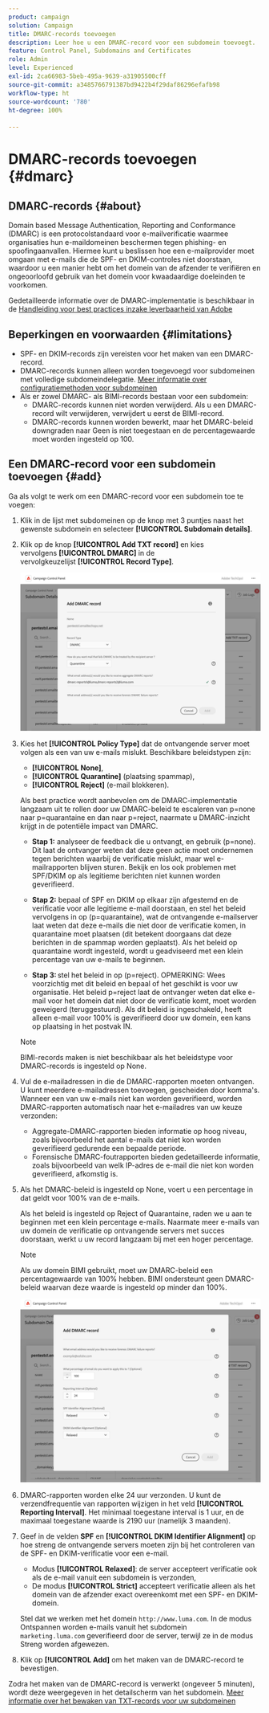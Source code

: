 ```yaml
---
product: campaign
solution: Campaign
title: DMARC-records toevoegen
description: Leer hoe u een DMARC-record voor een subdomein toevoegt.
feature: Control Panel, Subdomains and Certificates
role: Admin
level: Experienced
exl-id: 2ca66983-5beb-495a-9639-a31905500cff
source-git-commit: a3485766791387bd9422b4f29daf86296efafb98
workflow-type: ht
source-wordcount: '780'
ht-degree: 100%

---
```


# DMARC-records toevoegen {#dmarc}

## DMARC-records {#about}

Domain based Message Authentication, Reporting and Conformance (DMARC) is een protocolstandaard voor e-mailverificatie waarmee organisaties hun e-maildomeinen beschermen tegen phishing- en spoofingaanvallen. Hiermee kunt u beslissen hoe een e-mailprovider moet omgaan met e-mails die de SPF- en DKIM-controles niet doorstaan, waardoor u een manier hebt om het domein van de afzender te verifiëren en ongeoorloofd gebruik van het domein voor kwaadaardige doeleinden te voorkomen.

Gedetailleerde informatie over de DMARC-implementatie is beschikbaar in de [Handleiding voor best practices inzake leverbaarheid van Adobe](https://experienceleague.adobe.com/docs/deliverability-learn/deliverability-best-practice-guide/additional-resources/technotes/implement-dmarc.html?lang=nl)

## Beperkingen en voorwaarden {#limitations}

* SPF- en DKIM-records zijn vereisten voor het maken van een DMARC-record.
* DMARC-records kunnen alleen worden toegevoegd voor subdomeinen met volledige subdomeindelegatie. [Meer informatie over configuratiemethoden voor subdomeinen](subdomains-branding.md#subdomain-delegation-methods)
* Als er zowel DMARC- als BIMI-records bestaan voor een subdomein:
   * DMARC-records kunnen niet worden verwijderd. Als u een DMARC-record wilt verwijderen, verwijdert u eerst de BIMI-record.
   * DMARC-records kunnen worden bewerkt, maar het DMARC-beleid downgraden naar Geen is niet toegestaan en de percentagewaarde moet worden ingesteld op 100.

## Een DMARC-record voor een subdomein toevoegen {#add}

Ga als volgt te werk om een DMARC-record voor een subdomein toe te voegen:

1. Klik in de lijst met subdomeinen op de knop met 3 puntjes naast het gewenste subdomein en selecteer **[!UICONTROL Subdomain details]**.

1. Klik op de knop **[!UICONTROL Add TXT record]** en kies vervolgens **[!UICONTROL DMARC]** in de vervolgkeuzelijst **[!UICONTROL Record Type]**.

   ![](assets/dmarc-add.png)

1. Kies het **[!UICONTROL Policy Type]** dat de ontvangende server moet volgen als een van uw e-mails mislukt. Beschikbare beleidstypen zijn:

   * **[!UICONTROL None]**,
   * **[!UICONTROL Quarantine]** (plaatsing spammap),
   * **[!UICONTROL Reject]** (e-mail blokkeren).

   Als best practice wordt aanbevolen om de DMARC-implementatie langzaam uit te rollen door uw DMARC-beleid te escaleren van p=none naar p=quarantaine en dan naar p=reject, naarmate u DMARC-inzicht krijgt in de potentiële impact van DMARC.

   * **Stap 1:** analyseer de feedback die u ontvangt, en gebruik (p=none). Dit laat de ontvanger weten dat deze geen actie moet ondernemen tegen berichten waarbij de verificatie mislukt, maar wel e-mailrapporten blijven sturen. Bekijk en los ook problemen met SPF/DKIM op als legitieme berichten niet kunnen worden geverifieerd.

   * **Stap 2:** bepaal of SPF en DKIM op elkaar zijn afgestemd en de verificatie voor alle legitieme e-mail doorstaan, en stel het beleid vervolgens in op (p=quarantaine), wat de ontvangende e-mailserver laat weten dat deze e-mails die niet door de verificatie komen, in quarantaine moet plaatsen (dit betekent doorgaans dat deze berichten in de spammap worden geplaatst). Als het beleid op quarantaine wordt ingesteld, wordt u geadviseerd met een klein percentage van uw e-mails te beginnen.

   * **Stap 3:** stel het beleid in op (p=reject). OPMERKING: Wees voorzichtig met dit beleid en bepaal of het geschikt is voor uw organisatie. Het beleid p=reject laat de ontvanger weten dat elke e-mail voor het domein dat niet door de verificatie komt, moet worden geweigerd (teruggestuurd). Als dit beleid is ingeschakeld, heeft alleen e-mail voor 100% is geverifieerd door uw domein, een kans op plaatsing in het postvak IN.

   >[!NOTE]
   >
   > BIMI-records maken is niet beschikbaar als het beleidstype voor DMARC-records is ingesteld op None.

1. Vul de e-mailadressen in die de DMARC-rapporten moeten ontvangen. U kunt meerdere e-mailadressen toevoegen, gescheiden door komma&#39;s. Wanneer een van uw e-mails niet kan worden geverifieerd, worden DMARC-rapporten automatisch naar het e-mailadres van uw keuze verzonden:

   * Aggregate-DMARC-rapporten bieden informatie op hoog niveau, zoals bijvoorbeeld het aantal e-mails dat niet kon worden geverifieerd gedurende een bepaalde periode.
   * Forensische DMARC-foutrapporten bieden gedetailleerde informatie, zoals bijvoorbeeld van welk IP-adres de e-mail die niet kon worden geverifieerd, afkomstig is.

1. Als het DMARC-beleid is ingesteld op None, voert u een percentage in dat geldt voor 100% van de e-mails.

   Als het beleid is ingesteld op Reject of Quarantaine, raden we u aan te beginnen met een klein percentage e-mails. Naarmate meer e-mails van uw domein de verificatie op ontvangende servers met succes doorstaan, werkt u uw record langzaam bij met een hoger percentage.

   >[!NOTE]
   >
   >Als uw domein BIMI gebruikt, moet uw DMARC-beleid een percentagewaarde van 100% hebben. BIMI ondersteunt geen DMARC-beleid waarvan deze waarde is ingesteld op minder dan 100%.

   ![](assets/dmarc-add2.png)

1. DMARC-rapporten worden elke 24 uur verzonden. U kunt de verzendfrequentie van rapporten wijzigen in het veld **[!UICONTROL Reporting Interval]**. Het minimaal toegestane interval is 1 uur, en de maximaal toegestane waarde is 2190 uur (namelijk 3 maanden).

1. Geef in de velden **SPF** en **[!UICONTROL DKIM Identifier Alignment]** op hoe streng de ontvangende servers moeten zijn bij het controleren van de SPF- en DKIM-verificatie voor een e-mail.

   * Modus **[!UICONTROL Relaxed]**: de server accepteert verificatie ook als de e-mail vanuit een subdomein is verzonden,
   * De modus **[!UICONTROL Strict]** accepteert verificatie alleen als het domein van de afzender exact overeenkomt met een SPF- en DKIM-domein.

   Stel dat we werken met het domein `http://www.luma.com`. In de modus Ontspannen worden e-mails vanuit het subdomein `marketing.luma.com` geverifieerd door de server, terwijl ze in de modus Streng worden afgewezen.

1. Klik op **[!UICONTROL Add]** om het maken van de DMARC-record te bevestigen.

Zodra het maken van de DMARC-record is verwerkt (ongeveer 5 minuten), wordt deze weergegeven in het detailscherm van het subdomein. [Meer informatie over het bewaken van TXT-records voor uw subdomeinen](gs-txt-records.md#monitor)
